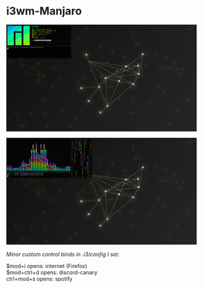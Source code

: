 # i3wm-Manjaro

![Alt Text](https://github.com/four1xxxxxx/i3wm-Manjaro/blob/master/scrots/scrot1.png)

![Alt Text](https://github.com/four1xxxxxx/i3wm-Manjaro/blob/master/scrots/scrot2.png)


*Minor custom control binds in .i3/config I set:*
 
$mod+i opens: internet (Firefox) \
$mod+ctrl+d opens: discord-canary \
ctrl+mod+s opens: spotify 
 
